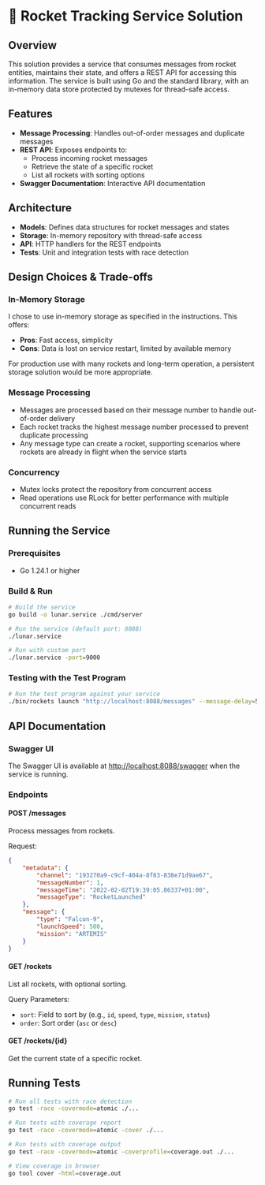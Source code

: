 # 🚀 Rocket Tracking Service Solution

## Overview
This solution provides a service that consumes messages from rocket entities, maintains their state, and offers a REST API for accessing this information. The service is built using Go and the standard library, with an in-memory data store protected by mutexes for thread-safe access.

## Features
- **Message Processing**: Handles out-of-order messages and duplicate messages
- **REST API**: Exposes endpoints to:
  - Process incoming rocket messages
  - Retrieve the state of a specific rocket
  - List all rockets with sorting options
- **Swagger Documentation**: Interactive API documentation

## Architecture
- **Models**: Defines data structures for rocket messages and states
- **Storage**: In-memory repository with thread-safe access
- **API**: HTTP handlers for the REST endpoints
- **Tests**: Unit and integration tests with race detection

## Design Choices & Trade-offs

### In-Memory Storage
I chose to use in-memory storage as specified in the instructions. This offers:
- **Pros**: Fast access, simplicity
- **Cons**: Data is lost on service restart, limited by available memory

For production use with many rockets and long-term operation, a persistent storage solution would be more appropriate.

### Message Processing
- Messages are processed based on their message number to handle out-of-order delivery
- Each rocket tracks the highest message number processed to prevent duplicate processing
- Any message type can create a rocket, supporting scenarios where rockets are already in flight when the service starts

### Concurrency
- Mutex locks protect the repository from concurrent access
- Read operations use RLock for better performance with multiple concurrent reads

## Running the Service

### Prerequisites
- Go 1.24.1 or higher

### Build & Run
```bash
# Build the service
go build -o lunar.service ./cmd/server

# Run the service (default port: 8088)
./lunar.service

# Run with custom port
./lunar.service -port=9000
```

### Testing with the Test Program
```bash
# Run the test program against your service
./bin/rockets launch "http://localhost:8088/messages" --message-delay=500ms --concurrency-level=1
```

## API Documentation

### Swagger UI
The Swagger UI is available at [http://localhost:8088/swagger](http://localhost:8088/swagger) when the service is running.

### Endpoints

#### POST /messages
Process messages from rockets.

Request:
```json
{
    "metadata": {
        "channel": "193270a9-c9cf-404a-8f83-838e71d9ae67",
        "messageNumber": 1,    
        "messageTime": "2022-02-02T19:39:05.86337+01:00",                                          
        "messageType": "RocketLaunched"                             
    },
    "message": {                                                    
        "type": "Falcon-9",
        "launchSpeed": 500,
        "mission": "ARTEMIS"  
    }
}
```

#### GET /rockets
List all rockets, with optional sorting.

Query Parameters:
- `sort`: Field to sort by (e.g., `id`, `speed`, `type`, `mission`, `status`)
- `order`: Sort order (`asc` or `desc`)

#### GET /rockets/{id}
Get the current state of a specific rocket.

## Running Tests
```bash
# Run all tests with race detection
go test -race -covermode=atomic ./...

# Run tests with coverage report
go test -race -covermode=atomic -cover ./...

# Run tests with coverage output
go test -race -covermode=atomic -coverprofile=coverage.out ./...

# View coverage in browser
go tool cover -html=coverage.out
```
